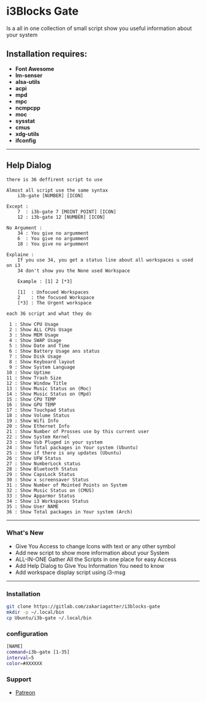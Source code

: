 # i3Blocks Gate

Is a all in one collection of small script show you useful information about your system

## Installation requires:
* __Font Awesome__
* __lm-senser__
* __alsa-utils__
* __acpi__
* __mpd__
* __mpc__
* __ncmpcpp__
* __moc__
* __sysstat__
* __cmus__
* __xdg-utils__
* __ifconfig__

---
## Help Dialog
```
there is 36 deffirent script to use

Almost all script use the same syntax
    i3b-gate [NUMBER] [ICON]

Except :
    7  : i3b-gate 7 [MOINT_POINT] [ICON]
    12 : i3b-gate 12 [NUMBER] [ICON]

No Argument :
    34 : You give no argumment
    6  : You give no argumment
    18 : You give no argumment

Explaine :
    If you use 34, you get a status line about all workspaces u used on i3
    34 don't show you the None used Workspace

    Example : [1] 2 [*3]

    [1]  : Unfocued Workspaces
    2    : the focused Workspace
    [*3] : The Urgent workspace

each 36 script and what they do

 1 : Show CPU Usage
 2 : Show ALL CPUs Usage
 3 : Show MEM Usage
 4 : Show SWAP Usage
 5 : Show Date and Time
 6 : Show Battery Usage ans status
 7 : Show Disk Usage
 8 : Show Keyboard layout
 9 : Show System Language
10 : Show Uptime
11 : Show Trash Size
12 : Show Window Title
13 : Show Music Status on (Moc)
14 : Show Music Status on (Mpd)
15 : Show CPU TEMP
16 : Show GPU TEMP
17 : Show Touchpad Status
18 : show Volume Status
19 : Show Wifi Info
20 : Show Ethernet Info
21 : Show Number of Prosses use by this current user
22 : Show System Kernel
23 : Show Usb Pluged in your system
24 : Show Total packages in Your system (Ubuntu)
25 : Show if there is any updates (Ubuntu)
26 : Show UFW Status
27 : Show NumberLock status
28 : Show Bluetooth Status
29 : Show CapsLock Status
30 : Show x screensaver Status
31 : Show Number of Mointed Points on System
32 : Show Music Status on (CMUS)
33 : Show Apparmor Status
34 : Show i3 Workspaces Status
35 : Show User NAME
36 : Show Total packages in Your system (Arch)
```
---

### What's New

* Give You Access to change Icons with text or any other symbol
* Add new script to show more information about your System
* ALL-IN-ONE Gather All the Scripts in one place for easy Access
* Add Help Dialog to Give You Information You need to know
* Add workspace display script using i3-msg

---

### Installation

```bash
git clone https://gitlab.com/zakariagatter/i3blocks-gate
mkdir -p ~/.local/bin
cp Ubuntu/i3b-gate ~/.local/bin
```


### configuration
```sh
[NAME]
command=i3b-gate [1-35]
interval=5
color=#XXXXXX
```

### Support

 * [Patreon](https://www.patreon.com/gatter_linux)
